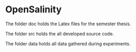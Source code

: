 # OpenSalinity

The folder doc holds the Latex files for the semester thesis.  

The folder src holds the all developed source code.  

The folder data holds all data gathered during experiments.  
